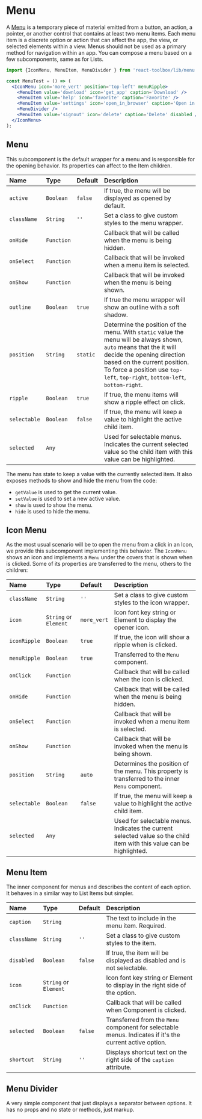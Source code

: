# Menu

A [Menu](https://www.google.com/design/spec/components/menus.html) is a temporary piece of material emitted from a button, an action, a pointer, or another control that contains at least two menu items. Each menu item is a discrete option or action that can affect the app, the view, or selected elements within a view. Menus should not be used as a primary method for navigation within an app. You can compose a menu based on a few subcomponents, same as for Lists.

<!-- example -->
```jsx
import {IconMenu, MenuItem, MenuDivider } from 'react-toolbox/lib/menu';

const MenuTest = () => (
  <IconMenu icon='more_vert' position='top-left' menuRipple>
    <MenuItem value='download' icon='get_app' caption='Download' />
    <MenuItem value='help' icon='favorite' caption='Favorite' />
    <MenuItem value='settings' icon='open_in_browser' caption='Open in app' />
    <MenuDivider />
    <MenuItem value='signout' icon='delete' caption='Delete' disabled />
  </IconMenu>
);
```

## Menu

This subcomponent is the default wrapper for a menu and is responsible for the opening behavior. Its properties can affect to the Item children.

| Name          | Type          | Default     | Description|
|:-----|:-----|:-----|:-----|
| `active`      | `Boolean`     | `false`     | If true, the menu will be displayed as opened by default.|
| `className`   | `String`      | `''`        | Set a class to give custom styles to the menu wrapper.|
| `onHide`      | `Function`    |             | Callback that will be called when the menu is being hidden. |
| `onSelect`    | `Function`    |             | Callback that will be invoked when a menu item is selected. |
| `onShow`      | `Function`    |             | Callback that will be invoked when the menu is being shown. |
| `outline`     | `Boolean`     | `true`      | If true the menu wrapper will show an outline with a soft shadow. |
| `position`    | `String`      | `static`    | Determine the position of the menu. With `static` value the menu will be always shown, `auto` means that the it will decide the opening direction based on the current position. To force a position use `top-left`, `top-right`, `bottom-left`, `bottom-right`. |
| `ripple`      | `Boolean`     | `true`      | If true, the menu items will show a ripple effect on click. |
| `selectable`  | `Boolean`     | `false`     | If true, the menu will keep a value to highlight the active child item. |
| `selected`    | `Any`         |             | Used for selectable menus. Indicates the current selected value so the child item with this value can be highlighted. |

The menu has state to keep a value with the currently selected item. It also exposes methods to show and hide the menu from the code:

- `getValue` is used to get the current value.
- `setValue` is used to set a new active value.
- `show` is used to show the menu.
- `hide` is used to hide the menu.

## Icon Menu

As the most usual scenario will be to open the menu from a click in an Icon, we provide this subcomponent implementing this behavior. The `IconMenu` shows an icon and implements a `Menu` under the covers that is shown when is clicked. Some of its properties are transferred to the menu, others to the children:

| Name            | Type                  | Default         | Description|
|:-----|:-----|:-----|:-----|
| `className`     | `String`              |  `''`           | Set a class to give custom styles to the icon wrapper.|
| `icon`          | `String` or `Element` | `more_vert`     | Icon font key string or Element to display the opener icon. |
| `iconRipple`    | `Boolean`             | `true`          | If true, the icon will show a ripple when is clicked. |
| `menuRipple`    | `Boolean`             | `true`          | Transferred to the `Menu` component. |
| `onClick`       | `Function`            |                 | Callback that will be called when the icon is clicked. |
| `onHide`        | `Function`            |                 | Callback that will be called when the menu is being hidden. |
| `onSelect`      | `Function`            |                 | Callback that will be invoked when a menu item is selected. |
| `onShow`        | `Function`            |                 | Callback that will be invoked when the menu is being shown. |
| `position`      | `String`              | `auto`          | Determines the position of the menu. This property is transferred to the inner `Menu` component. |
| `selectable`    | `Boolean`             | `false`         | If true, the menu will keep a value to highlight the active child item. |
| `selected`      | `Any`                 |                 | Used for selectable menus. Indicates the current selected value so the child item with this value can be highlighted. |

## Menu Item

The inner component for menus and describes the content of each option. It behaves in a similar way to List Items but simpler.

| Name              | Type              | Default     | Description|
|:-----|:-----|:-----|:-----|
| `caption`     | `String`              |             | The text to include in the menu item. Required.|
| `className`   | `String`              | `''`        | Set a class to give custom styles to the item.|
| `disabled`    | `Boolean`             | `false`     | If true, the item will be displayed as disabled and is not selectable.|
| `icon`        | `String` or `Element` |             | Icon font key string or Element to display in the right side of the option. |
| `onClick`     | `Function`            |             | Callback that will be called when Component is clicked. |
| `selected`    | `Boolean`             | `false`     | Transferred from the `Menu` component for selectable menus. Indicates if it's the current active option. |
| `shortcut`    | `String`              | `''`        | Displays shortcut text on the right side of the `caption` attribute. |

## Menu Divider

A very simple component that just displays a separator between options. It has no props and no state or methods, just markup.

